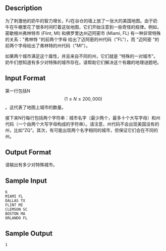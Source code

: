 ## Description

为了刺激他的奶牛的智力增长，FJ在谷仓的墙上放了一张大的美国地图。由于奶牛在牛棚里花了很多时间盯着这张地图，它们开始注意到一些奇怪的规律。例如，密歇根州弗林特市 (Flint, MI) 和佛罗里达州迈阿密市 (Miami, FL) 有一种非常特殊的关系："弗林特 "的前两个字母 给出了迈阿密的州代码（"FL"），而 "迈阿密 "的前两个字母给出了弗林特的州代码（"MI"）。

如果两个城市满足这个属性，并且来自不同的州，它们就是 "特殊的一对城市"。奶牛们想知道有多少对特殊的城市存在。请帮助它们解决这个有趣的地理谜题吧。

## Input Format

第一行包括N$$(1 \leq N \leq 200,000)$$。这代表了地图上城市的数量。

接下来N行每行包括两个字符串：城市名字（最少两个，最多十个大写字母）和州代码（一个由两个大写字母构成的字符串）。请注意，州代码不会出现美国没有的州，比如“ZQ”。其次，有可能出现两个名字相同的城市，但保证它们会在不同的州。

## Output Format

请输出有多少对特殊城市。

## Sample Input

```
6
MIAMI FL
DALLAS TX
FLINT MI
CLEMSON SC
BOSTON MA
ORLANDO FL
```

## Sample Output

```
1
```

